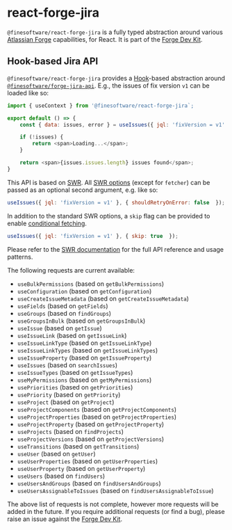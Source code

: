 # react-forge-jira

`@finesoftware/react-forge-jira` is a fully typed abstraction around various [Atlassian Forge](https://developer.atlassian.com/platform/forge/) capabilities, for React. It is part of the [Forge Dev Kit](https://fine.software/forge-dev-kit).

## Hook-based Jira API

`@finesoftware/react-forge-jira` provides a [Hook](https://reactjs.org/docs/hooks-intro.html)-based abstraction around [`@finesoftware/forge-jira-api`](https://github.com/finesoftware/forge-dev-kit/tree/master/packages/forge-jira-api). E.g., the issues of fix version `v1` can be loaded like so:

``` js
import { useContext } from '@finesoftware/react-forge-jira`;

export default () => {
    const { data: issues, error } = useIssues({ jql: 'fixVersion = v1' });

    if (!issues) {
        return <span>Loading...</span>;
    }

    return <span>{issues.issues.length} issues found</span>;
}
```

This API is based on [SWR](https://swr.vercel.app/). All [SWR options](https://swr.vercel.app/docs/options) (except for `fetcher`) can be passed as an optional second argument, e.g. like so:

``` js
useIssues({ jql: 'fixVersion = v1' }, { shouldRetryOnError: false  });
```

In addition to the standard SWR options, a `skip` flag can be provided to enable [conditional fetching](https://swr.vercel.app/docs/conditional-fetching).

``` js
useIssues({ jql: 'fixVersion = v1' }, { skip: true  });
```

Please refer to the [SWR documentation](https://swr.vercel.app) for the full API reference and usage patterns.

The following requests are current available:

- `useBulkPermissions` (based on `getBulkPermissions`)
- `useConfiguration` (based on `getConfiguration`)
- `useCreateIssueMetadata` (based on `getCreateIssueMetadata`)
- `useFields` (based on `getFields`)
- `useGroups` (based on `findGroups`)
- `useGroupsInBulk` (based on `getGroupsInBulk`)
- `useIssue` (based on `getIssue`)
- `useIssueLink` (based on `getIssueLink`)
- `useIssueLinkType` (based on `getIssueLinkType`)
- `useIssueLinkTypes` (based on `getIssueLinkTypes`)
- `useIssueProperty` (based on `getIssueProperty`)
- `useIssues` (based on `searchIssues`)
- `useIssueTypes` (based on `getIssueTypes`)
- `useMyPermissions` (based on `getMyPermissions`)
- `usePriorities` (based on `getPriorities`)
- `usePriority` (based on `getPriority`)
- `useProject` (based on `getProject`)
- `useProjectComponents` (based on `getProjectComponents`)
- `useProjectProperties` (based on `getProjectProperties`)
- `useProjectProperty` (based on `getProjectProperty`)
- `useProjects` (based on `findProjects`)
- `useProjectVersions` (based on `getProjectVersions`)
- `useTransitions` (based on `getTransitions`)
- `useUser` (based on `getUser`)
- `useUserProperties` (based on `getUserProperties`)
- `useUserProperty` (based on `getUserProperty`)
- `useUsers` (based on `findUsers`)
- `useUsersAndGroups` (based on `findUsersAndGroups`)
- `useUsersAssignableToIssues` (based on `findUsersAssignableToIssue`)

The above list of requests is not complete, however more requests will be added in the future. If you require additional requests (or find a bug), please raise an issue against the [Forge Dev Kit](https://fine.software/forge-dev-kit).
